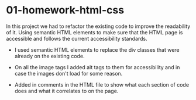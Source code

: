 # 01-homework-html-css

In this project we had to refactor the existing code to improve the readability of it. Using semantic HTML elements to make sure that the HTML page is accessible and follows the current accessibility standards. 

- I used semantic HTML elements to replace the div classes that were already on the existing code. 

- On all the image tags I added alt tags to them for accessibility and in case the images don't load for some reason.

- Added in comments in the HTML file to show what each section of code does and what it correlates to on the page.

